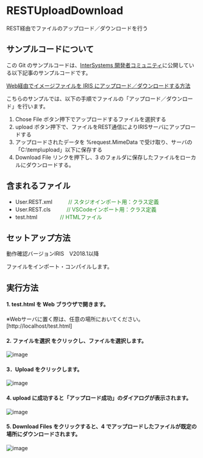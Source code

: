 # RESTUploadDownload
REST経由でファイルのアップロード／ダウンロードを行う

## サンプルコードについて
この Git のサンプルコードは、[InterSystems 開発者コミュニティ](https://jp.community.intersystems.com/)に公開している以下記事のサンプルコードです。  
  
[Web経由でイメージファイルを IRIS にアップロード／ダウンロードする方法](https://jp.community.intersystems.com/node/525251)

  
こちらのサンプルでは、以下の手順でファイルの「アップロード／ダウンロード」を行います。  

1. Chose File ボタン押下でアップロードするファイルを選択する
2. upload ボタン押下で、ファイルをREST通信によりIRISサーバにアップロードする
3. アップロードされたデータを %request.MimeData で受け取り、サーバの「C:\temp\upload」以下に保存する
4. Download File リンクを押下し、3 のフォルダに保存したファイルをローカルにダウンロードする。
  
  
## 含まれるファイル

* User.REST.xml　　　<font color="ForestGreen">// スタジオインポート用：クラス定義</font>
* User.REST.cls　　　<font color="ForestGreen">// VSCodeインポート用：クラス定義</font>
* test.html　　  　　<font color="ForestGreen">// HTMLファイル</font> 

  
## セットアップ方法
動作確認バージョンIRIS　V2018.1以降
 
ファイルをインポート・コンパイルします。

  
## 実行方法

#### 1. test.html を Web ブラウザで開きます。
※Webサーバに置く際は、任意の場所においてください。
[http://localhost/test.html]

#### 2. ファイルを選択 をクリックし、ファイルを選択します。
![image](https://user-images.githubusercontent.com/24215130/188342333-dfea209d-ef8b-48d5-93e9-89c94efab401.png)

#### 3．Upload をクリックします。
![image](https://user-images.githubusercontent.com/24215130/188342428-c5dca21b-d109-4f32-b184-5ff851b7f93c.png)

#### 4. upload に成功すると「アップロード成功」のダイアログが表示されます。
![image](https://user-images.githubusercontent.com/24215130/188343003-8a1b0205-43fc-417d-99e3-f76384e70ee5.png)

#### 5. Download Files をクリックすると、4 でアップロードしたファイルが既定の場所にダウンロードされます。
  
![image](https://user-images.githubusercontent.com/24215130/188342926-e1c8dad8-16f8-4004-8f18-2846a7fef339.png)


~~~


